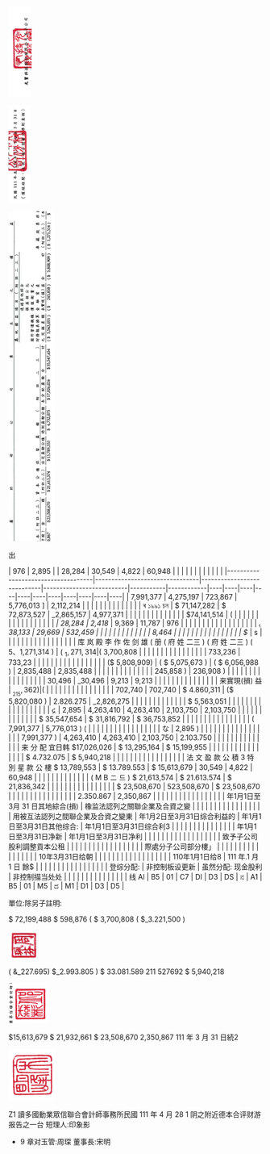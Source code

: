 

![0_image_3.png](0_image_3.png)

![0_image_2.png](0_image_2.png)

![0_image_0.png](0_image_0.png)

出

| 976                                | 2,895 |                        | 28,284                     | 30,549                   | 4,822     | 60,948     |    |    |    |    |    |    |    |    |    |    |    |
|------------------------------------|--------------------------------|----------------------------|--------------------------|-----------|------------|----|----|----|----|----|----|----|----|----|----|----|
| 7,991,377                          | 4,275,197                      | 723,867                    | 5,776,013 ]              | 2,112,214 |            |    |    |    |    |    |    |    |    |    |    |    |
| ৰ ১৯৯১ চন                          | $ 71,147,282                   | $ 72,873,527               | _2,865,157               | 4,977,371 |            |    |    |    |    |    |    |    |    |    |    |    |
| $74,141,514                        | (                              |                            |                          |           |            |    |    |    |    |    |    |    |    |    |    |    |
| ﮨ                                  |                                |                            |                          |           |            |    |    |    |    |    |    |    |    |    |    |    |
| 976                                | 11,787                         | 9,369                      | _2,418                   | 28,284    | 8,464      |    |    |    |    |    |    |    |    |    |    |    |
| 532,459                            | 29,669                         | 38,133                     |                          |           |            |    |    |    |    |    |    |    |    |    |    |    |
| $_                                 | s                              |                            |                          |           |            |    |    |    |    |    |    |    |    |    |    |    |
| 库 岚 殿 李 作 佐 剑 雄 
( 册 ( 府 姓 二三 ) ( 府 姓 二三 )
( 5、1,271,314 )                                    | ( $_1,271,314                  | ($ 3,700,808               |                          |           |            |    |    |    |    |    |    |    |    |    |    |    |
| 733,236                            | 733,23                         |                            |                          |           |            |    |    |    |    |    |    |    |    |    |    |    |
| ($ 5,808,909)                      | ( $ 5,075,673 )                | ( $ 6,056,988 )            | 2,835,488                | 2,835,488 |            |    |    |    |    |    |    |    |    |    |    |    |
| 245,858 )                          | 236,908 )                      |                            |                          |           |            |    |    |    |    |    |    |    |    |    |    |    |
| 30,496                             | _30,496                        | 9,213                      | 9,213                    |           |            |    |    |    |    |    |    |    |    |    |    |    |
| 来實現(損) 益                      | $__215,362 )                   | ($                         |                          |           |            |    |    |    |    |    |    |    |    |    |    |    |
| 702,740                            | 702,740                        | $ 4.860,311                | ($ 5,820,080 )           | 2.826.275 | _2,826,275 |    |    |    |    |    |    |    |    |    |    |    |
| $ 5,563,051                        |                                |                            |                          |           |            |    |    |    |    |    |    |    |    |    |    |    |
| દ્ર                                 | 2,895                          | 4,263,410                  | 4,263,410                | 2,103,750 | 2,103,750  |    |    |    |    |    |    |    |    |    |    |    |
| $ 35,547,654                       | $ 31,816,792                   | $ 36,753,852               |                          |           |            |    |    |    |    |    |    |    |    |    |    |    |
| ( 7,991,377                        | 5,776,013 ) (                  |                            |                          |           |            |    |    |    |    |    |    |    |    |    |    |    |
| な                                 | 2,895 )                        |                            |                          |           |            |    |    |    |    |    |    |    |    |    |    |    |
| 7,991,377 )                        | 4,263,410                      | 4,263,410                  | 2,103,750                | 2.103.750 |            |    |    |    |    |    |    |    |    |    |    |    |
| 来 分 配 宜日韩
$17,026,026                                    | $ 13,295,164                   | $ 15,199,955               |                          |           |            |    |    |    |    |    |    |    |    |    |    |    |
| $ 4.732.075                        | $ 5,940,218                    |                            |                          |           |            |    |    |    |    |    |    |    |    |    |    |    |
| 法 文 盈 款 公 積 3 特 別 星 款 公 樓
   $ 13,789,553                                    | $ 13.789.553                   | $ 15,613,679               | 30,549                   | 4,822     | 60,948     |    |    |    |    |    |    |    |    |    |    |    |
| ( M B ニ 드 )
 $ 21,613,574                                    | $ 21.613.574                   | $ 21,836,342               |                          |           |            |    |    |    |    |    |    |    |    |    |    |    |
| $ 23,508,670                       | 523,508,670                    | $ 23,508,670               |                          |           |            |    |    |    |    |    |    |    |    |    |    |    |
| 2.350.867                          | 2,350,867                      |                            |                          |           |            |    |    |    |    |    |    |    |    |    |    |    |
| 年1月1日至3月 31 日其地綜合(損)    | 橡监法認列之關聯企業及合資之變 |                            |                          |           |            |    |    |    |    |    |    |    |    |    |    |    |
| 用被互法認列之間聯企業及合資之變東 | 年1月2日至3月31日综合利益的    | 年1月1日至3月31日其他综合: | 年1月1日至3月31日综合利3 |           |            |    |    |    |    |    |    |    |    |    |    |    |
| 年1月1日至3月31日净新              | 年1月1日至3月31日净利          |                            |                          |           |            |    |    |    |    |    |    |    |    |    |    |    |
|                                    | 致予子公司股利調整貢本公租     |                            |                          |           |            |    |    |    |    |    |    |    |    |    |    |    |
|                                    | 際處分子公司部分樓」           |                            |                          |           |            |    |    |    |    |    |    |    |    |    |    |    |
| 10年3月31日给朝                    |                                |                            |                          |           |            |    |    |    |    |    |    |    |    |    |    |    |
| 110年1月1日给8                     | 111 年.1 月 1 日 餘$           |                            |                          |           |            |    |    |    |    |    |    |    |    |    |    |    |
| 登综分配:                          | 非控制板设更新                 | 虽然分配:
 现金股利                            | 非控制描当处处           |           |            |    |    |    |    |    |    |    |    |    |    |    |
| 线
Al                                    | B5                             | 01                         | C7                       | DI        | D3         | DS | ನ  | A1 | B5 | 01 | M5 | ದ  | M1 | D1 | D3 | D5 |

單位:除另子註明:
 
$ 72,199,488 $ 598,876
( $ 3,700,808
( $_3.221,500 )

![0_image_1.png](0_image_1.png)

( &_227.695)
$_2.993.805 ) 
$ 33.081.589 211 527692
$ 5,940,218

![0_image_4.png](0_image_4.png)

$15,613,679
$ 21,932,661 $ 23,508,670 2,350,867 111 年 3 月 31 日続2

![0_image_5.png](0_image_5.png)

Z1 讀多國動業眾信聯合會計師事務所民國 111 年 4 月 28 1 阴之附近德本合评财游报告之一台 短理人:印象影
- 9 章对玉管:周琛 董事長:宋明